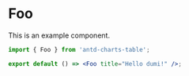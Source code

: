 # Foo

This is an example component.

```jsx
import { Foo } from 'antd-charts-table';

export default () => <Foo title="Hello dumi!" />;
```
